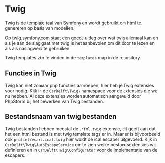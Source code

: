# Twig

Twig is de template taal van Symfony en wordt gebruikt om html te genereren op basis van modellen.

Op [twig.symfony.com](https://twig.symfony.com/) staat een goede uitleg over wat twig allemaal kan en als je aan de slag gaat met twig is het aanbevolen om dit door te lezen en als als naslagwerk te gebruiken.

Twig templates zijn te vinden in de `templates` map in de repository.

## Functies in Twig

Twig kan niet zomaar php functies aanroepen, hier heb je Twig extensies voor nodig. Kijk in de `CsrDelft\Twig\` namespace voor de extensies die we nu hebben. Al deze extensies worden automatisch aangevuld door PhpStorm bij het bewerken van Twig bestanden.

## Bestandsnaam van twig bestanden

Twig bestanden hebben meestal de `.html.twig` extensie, dit geeft aan dat het een html bestand is met twig template tags er in. Maar er is bijvoorbeeld ook `profiel/vcard.ical.twig` hier wordt de ical escaper uitgevoerd. Kijk in `CsrDelft\Twig\AutoEscapeService` om te zien welke bestandsextensies wij definieren en in `CsrDelft\Twig\Configurator` voor de implementatie van de escapers.
